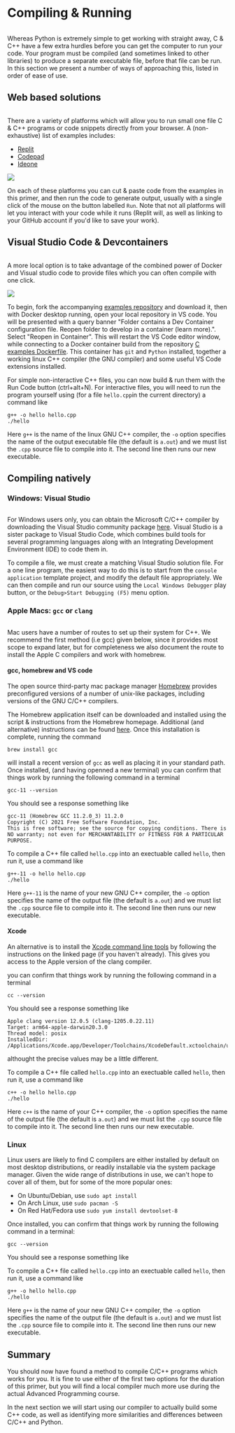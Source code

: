 # Compiling & Running
```{index} compiling
```

Whereas Python is extremely simple to get working with straight away, C & C++ have a few extra hurdles before you can get the computer to run your code. Your program must be compiled (and sometimes linked to other libraries) to produce a separate executable file, before that file can be run. In this section we present a number of ways of approaching this, listed in order of ease of use.

## Web based solutions
```{index} compiling:web-based 
```

There are a variety of platforms which will allow you to run small one file C & C++ programs or code snippets directly from your browser. A (non-exhaustive) list of examples includes:
- [Replit](https://replit.com/languages/cpp)
- [Codepad](https://codepad.org/)
- [Ideone](https://ideone.com/)

![](images/replit.jpeg)

On each of these platforms you can cut & paste code from the examples in this primer, and then run the code to generate output, usually with a single click of the mouse on the button labelled `Run`. Note that not all platforms will let you interact with your code while it runs (Replit will, as well as linking to your GitHub account if you'd like to save your work).

## Visual Studio Code & Devcontainers
```{index} compiling: via docker
```

A more local option is to take advantage of the combined power of Docker and Visual studio code to provide files which you can often compile with one click.

![](images/vscode.png)

To begin, fork the accompanying [examples repository](https://ese-msc/c-examples) and download it, then with Docker desktop running, open your local repository in VS code. You will be presented with a query banner "Folder contains a Dev Container configuration file. Reopen folder to develop in a container (learn more).". Select "Reopen in Container". This will restart the VS Code editor window, while connecting to a Docker container build from the repository [C examples Dockerfile](https://ese-msc/c-examples/.devcontainer/Dockerfile). This container has `git` and `Python` installed, together a working linux C++ compiler (the GNU compiler) and some useful VS Code extensions installed.

For simple non-interactive C++ files, you can now build & run them with the Run Code button (ctrl+alt+N). For interactive files, you will need to run the program yourself using (for a file `hello.cpp`in the current directory) a command like

```
g++ -o hello hello.cpp
./hello
```

Here `g++` is the name of the linux GNU C++ compiler, the `-o` option specifies the name of the output executable file (the default is `a.out`) and we must list the `.cpp` source file to compile into it. The second line then runs our new executable.

## Compiling natively

### Windows: Visual Studio
```{index} compiling:windows
```

For Windows users only, you can obtain the Microsoft C/C++ compiler by downloading the Visual Studio community package [here](https://visualstudio.microsoft.com/vs/community/). Visual Studio is a sister package to Visual Studio Code, which combines build tools for several programming languages along with an Integrating Development Environment (IDE) to code them in.

To compile a file, we must create a matching Visual Studio solution file. For a one line program, the easiest way to do this is to start from the `console application` template project, and modify the default file appropriately. We can then compile and run our source using the `Local Windows Debugger` play button, or  the `Debug>Start Debugging (F5)` menu option.

### Apple Macs: `gcc` or `clang`
```{index} compiling:mac
``` 

Mac users have a number of routes to set up their system for C++. We recommend the first method (i.e gcc) given below, since it provides most scope to expand later, but for completeness we also document the route to install the Apple C compilers and work with homebrew.

#### gcc, homebrew and VS code

The open source third-party mac package manager [Homebrew](https://brew.sh/) provides preconfigured versions of a number of unix-like packages, including versions of the GNU C/C++ compilers.

The Homebrew application itself can be downloaded and installed using the script & instructions from the Homebrew homepage. Additional (and alternative) instructions can be found [here](https://docs.brew.sh/Installation). Once this installation is complete, running the command 

```
brew install gcc
```

will install a recent version of `gcc` as well as placing it in your standard path. Once installed, (and having openned a new terminal) you can confirm that things work by running the following command in a terminal

```
gcc-11 --version
```

You should see a response something like

```
gcc-11 (Homebrew GCC 11.2.0_3) 11.2.0
Copyright (C) 2021 Free Software Foundation, Inc.
This is free software; see the source for copying conditions. There is NO warranty; not even for MERCHANTABILITY or FITNESS FOR A PARTICULAR PURPOSE.
```

To compile a C++ file called `hello.cpp` into an exectuable called `hello`, then run it, use a command like

```
g++-11 -o hello hello.cpp
./hello
```

Here `g++-11` is the name of your new GNU C++ compiler, the `-o` option specifies the name of the output file (the default is `a.out`) and we must list the `.cpp` source file to compile into it. The second line then runs our new executable.

#### Xcode

An alternative is to install the [Xcode command line tools](https://mac.install.guide/commandlinetools/4.html) by following the instructions on the linked page (if you haven't already). This gives you access to the Apple version of the clang compiler. 

you can confirm that things work by running the following command in a terminal

```
cc --version
```

You should see a response something like

```
Apple clang version 12.0.5 (clang-1205.0.22.11)
Target: arm64-apple-darwin20.3.0
Thread model: posix
InstalledDir: /Applications/Xcode.app/Developer/Toolchains/XcodeDefault.xctoolchain/usr/bin
```
althought the precise values may be a little different.

To compile a C++ file called `hello.cpp` into an exectuable called `hello`, then run it, use a command like

```
c++ -o hello hello.cpp
./hello
```

Here `c++` is the name of your C++ compiler, the `-o` option specifies the name of the output file (the default is `a.out`) and we must list the `.cpp` source file to compile into it. The second line then runs our new executable.


### Linux

Linux users are likely to find C compilers are either installed by default on most desktop distributions, or readily installable via the system package manager. Given the wide range of distributions in use, we can't hope to cover all of them, but for some of the more popular ones:

- On Ubuntu/Debian, use `sudo apt install `
- On Arch Linux, use `sudo pacman -S`
- On Red Hat/Fedora use `sudo yum install devtoolset-8`
 
Once installed,  you can confirm that things work by running the following command in a terminal:

```
gcc --version
```

You should see a response something like

To compile a C++ file called `hello.cpp` into an exectuable called `hello`, then run it, use a command like

```
g++ -o hello hello.cpp
./hello
```

Here `g++` is the name of your new GNU C++ compiler, the `-o` option specifies the name of the output file (the default is `a.out`) and we must list the `.cpp` source file to compile into it. The second line then runs our new executable.

## Summary

You should now have found a method to compile C/C++ programs which works for you. It is fine to use either of the first two options for the duration of this primer, but you will find a local compiler much more use during the actual Advanced Programming course.

In the next section we will start using our compiler to actually build some C++ code, as well as identifying more similarities and differences between C/C++ and Python.

